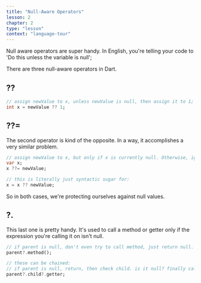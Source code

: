 ```yaml
---
title: "Null-Aware Operators"
lesson: 2
chapter: 2
type: "lesson"
context: "language-tour"
---
```


Null aware operators are super handy. In English, you're telling your code to 'Do this unless the variable is null'; 

There are three null-aware operators in Dart.

## ??

```dart
// assign newValue to x, unless newValue is null, then assign it to 1;
int x = newValue ?? 1;
```


## ??=

The second operator is kind of the opposite. In a way, it accomplishes a very similar problem.

```dart
// assign newValue to x, but only if x is currently null. Otherwise, ignore.
var x; 
x ??= newValue;

// this is literally just syntactic sugar for:
x = x ?? newValue;
```

So in both cases, we're protecting ourselves against null values.

## ?.

This last one is pretty handy. It's used to call a method or getter only if the expression you're calling it on isn't null.

```dart
// if parent is null, don't even try to call method, just return null.
parent?.method();

// these can be chained:
// if parent is null, return, then check child. is it null? finally call the getter.
parent?.child?.getter;
```
